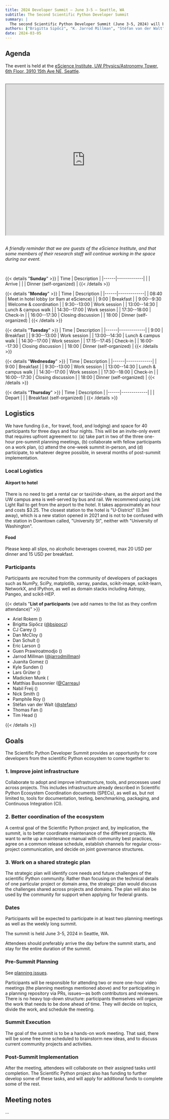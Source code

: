 ```yaml
---
title: 2024 Developer Summit – June 3-5 – Seattle, WA
subtitle: The Second Scientific Python Developer Summit
summary: |
  The second Scientific Python Developer Summit (June 3-5, 2024) will be hosted by the eScience Institute at the University of Washington. The week-long summit will bring together forty participants, who will develop shared infrastructure for libraries in the Scientific Python ecosystem.
authors: ["Brigitta Sipőcz", "K. Jarrod Millman", "Stéfan van der Walt"]
date: 2024-03-05
---
```


## Agenda

The event is held at the [eScience Institute, UW Physics/Astronomy Tower, 6th Floor, 3910 15th Ave NE, Seattle](https://goo.gl/maps/EfkoHtvZad3fYMx77).

<br/>
<iframe
  src="https://www.google.com/maps/d/embed?mid=1eWqjU_k7dkYF8Z58sNQ9zJaYbR8HXPM&ehbc=2E312F"
  width="100%" height="480"
>
</iframe>
&nbsp;<br/>

_A friendly reminder that we are guests of the eScience Institute, and
that some members of their research staff will continue working in the space
during our event._

&nbsp;<br/>

{{< details "**Sunday**" >}}
| Time | Description |
|------|-------------|
| | Arrive |
| | Dinner (self-organized) |
{{< /details >}}

{{< details "**Monday**" >}}
| Time | Description |
|------|-------------|
| 08:40 | Meet in hotel lobby (or 9am at eScience) |
| 9:00 | Breakfast |
| 9:00--9:30 | Welcome & coordination |
| 9:30--13:00 | Work session |
| 13:00--14:30 | Lunch & campus walk |
| 14:30--17:00 | Work session |
| 17:30--18:00 | Check-in |
| 16:00--17:30 | Closing discussion |
| 18:00 | Dinner (self-organized) |
{{< /details >}}

{{< details "**Tuesday**" >}}
| Time | Description |
|------|-------------|
| 9:00 | Breakfast |
| 9:30--13:00 | Work session |
| 13:00--14:30 | Lunch & campus walk |
| 14:30--17:00 | Work session |
| 17:15--17:45 | Check-in |
| 16:00--17:30 | Closing discussion |
| 18:00 | Dinner (self-organized) |
{{< /details >}}

{{< details "**Wednesday**" >}}
| Time | Description |
|------|-------------|
| 9:00 | Breakfast |
| 9:30--13:00 | Work session |
| 13:00--14:30 | Lunch & campus walk |
| 14:30--17:00 | Work session |
| 17:30--18:00 | Check-in |
| 16:00--17:30 | Closing discussion |
| 18:00 | Dinner (self-organized) |
{{< /details >}}

{{< details "**Thursday**" >}}
| Time | Description |
|------|-------------|
| | Depart |
| | Breakfast (self-organized) |
{{< /details >}}

## Logistics

We have funding (i.e., for travel, food, and lodging) and space for 40 participants for three days and four nights.
This will be an invite-only event that requires upfront agreement to:
(a) take part in two of the three one-hour pre-summit planning meetings,
(b) collaborate with fellow participants on a work plan,
(c) attend the one-week summit in-person, and
(d) participate, to whatever degree possible, in several months of post-summit implementation.

### Local Logistics

#### Airport to hotel

There is no need to get a rental car or taxi/ride-share, as the airport and the UW campus area is well-served by bus and rail.
We recommend using Link Light Rail to get from the airport to the hotel. It takes approximately an hour and costs $3.25.
The closest station to the hotel is "U-District" (0.3mi away), which is a new station opened in 2021 and is not to be confused with the station in Downtown called, "University St", neither with "University of Washington".

#### Food

Please keep all slips, no alcoholic beverages covered, max 20 USD per dinner and 15 USD per breakfast.

### Participants

Participants are recruited from the community of developers of packages
such as NumPy, SciPy, matplotlib, xarray, pandas, scikit-image, scikit-learn,
NetworkX, and IPython, as well as domain stacks including Astropy, Pangeo, and
scikit-HEP.

{{< details "**List of participants** (we add names to the list as they confirm attendance)" >}}

- Ariel Rokem ()
- Brigitta Sipőcz ([@bsipocz](https://github.com/bsipocz))
- CJ Carey ()
- Dan McCloy ()
- Dan Schult ()
- Eric Larson ()
- Guen Prawiroatmodjo ()
- Jarrod Millman ([@jarrodmillman](https://github.com/jarrodmillman))
- Juanita Gomez ()
- Kyle Sunden ()
- Lars Grüter ()
- Madicken Munk (
- Matthias Bussonnier ([@Carreau](https://github.com/Carreau))
- Nabil Freij ()
- Nick Smith ()
- Pamphile Roy ()
- Stéfan van der Walt ([@stefanv](https://github.com/stefanv))
- Thomas Fan ()
- Tim Head ()

{{< /details >}}

## Goals

The Scientific Python Developer Summit provides an opportunity for core developers
from the scientific Python ecosystem to come together to:

### 1. Improve joint infrastructure

Collaborate to adopt and improve infrastructure, tools, and processes
used across projects. This includes infrastructure already described
in Scientific Python Ecosystem Coordination documents (SPECs), as well
as, but not limited to, tools for documentation, testing, benchmarking,
packaging, and Continuous Integration (CI).

### 2. Better coordination of the ecosystem

A central goal of the Scientific Python project and, by implication, the summit, is to better coordinate maintenance of the different projects.
We want to write up a maintenance manual with community best practices, agree on a common release schedule, establish channels for regular cross-project communication, and decide on joint governance structures.

### 3. Work on a shared strategic plan

The strategic plan will identify core needs and future challenges of the scientific Python community.
Rather than focusing on the technical details of one particular project or domain area, the strategic plan would discuss the challenges shared across projects and domains.
The plan will also be used by the community for support when applying for federal grants.

### Dates

Participants will be expected to participate in at least two planning meetings
as well as the weekly long summit.

The summit is held June 3-5, 2024 in Seattle, WA.

Attendees should preferably arrive the day before the summit starts, and stay for the entire duration of the summit.

### Pre-Summit Planning

See [planning issues](https://github.com/scientific-python/summit-2024/issues).

Participants will be responsible for attending two or more one-hour video meetings (the planning meetings mentioned above) and for
participating in a planning repository via PRs, issues—as both contributors and reviewers.
There is no heavy top-down structure: participants themselves will organize the work that needs to be done ahead of time.
They will decide on topics, divide the work, and schedule the meeting.

### Summit Execution

The goal of the summit is to be a hands-on work meeting.
That said, there will be some free time scheduled to brainstorm new ideas, and to discuss current community projects and activities.

### Post-Summit Implementation

After the meeting, attendees will collaborate on their assigned tasks until completion.
The Scientific Python project also has funding to further develop some of these tasks, and will apply for additional funds to complete some of the rest.

## Meeting notes

...
